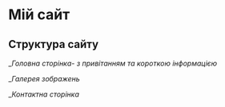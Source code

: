 # Мій сайт 
## Структура сайту
__Головна сторінка- з привітанням та короткою інформацією_

__Галерея зображень_

__Контактна сторінка_

